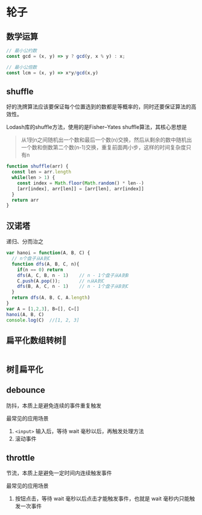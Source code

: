 # 轮子

## 数学运算

```js
// 最小公约数
const gcd = (x, y) => y ? gcd(y, x % y) : x;

// 最小公倍数
const lcm = (x, y) => x*y/gcd(x,y)
```

## shuffle

好的洗牌算法应该要保证每个位置选到的数都是等概率的，同时还要保证算法的高效性。

Lodash库的shuffle方法，使用的是Fisher–Yates shuffle算法，其核心思想是

> 从1到n之间随机出一个数和最后一个数(n)交换，然后从剩余的数中随机出一个数和倒数第二个数(n-1)交换，重复前面两小步，这样的时间复杂度只有n

```js
function shuffle(arr) {
  const len = arr.length
  while(len > 1) {
    const index = Math.floor(Math.random() * len--)
    [arr[index], arr[len]] = [arr[len], arr[index]]
  }
  return arr
}
```

## 汉诺塔

递归、分而治之

```js
var hanoi = function(A, B, C) {
  // n个盘子从A到C
  function dfs(A, B, C, n){
    if(n == 0) return
    dfs(A, C, B, n - 1)    // n - 1个盘子从A到B
    C.push(A.pop());       // n从A到C
    dfs(B, A, C, n - 1)    // n - 1个盘子从B到C  
  }
  return dfs(A, B, C, A.length)
}
var A = [1,2,3], B=[], C=[]
hanoi(A, B, C)
console.log(C)	//[1, 2, 3]
```

## 扁平化数组转树🌲

```

```



## 树🌲扁平化



## debounce

防抖，本质上是避免连续的事件重复触发

最常见的应用场景

1. `<input>` 输入后，等待 wait 毫秒以后，再触发处理方法
2. 滚动事件

## throttle

节流，本质上是避免一定时间内连续触发事件

最常见的应用场景

1. 按钮点击，等待 wait 毫秒以后点击才能触发事件，也就是 wait 毫秒内只能触发一次事件

